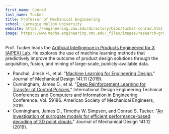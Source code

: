 ```yaml
---
first_name: Conrad
last_name: Tucker
title: Professor of Mechanical Engineering
school: Carnegie Mellon University
website: https://engineering.cmu.edu/directory/bios/tucker-conrad.html
image: https://www.meche.engineering.cmu.edu/_files/images/research-groups/tucker-group/conradt.png
---
```

Prof. Tucker leads the [Artificial Intelligence in Products Engineered for X (AiPEX) Lab](https://www.meche.engineering.cmu.edu/faculty/aipex.html). He explores the use of machine learning methods that predictively improve the outcome of product design solutions through the acquisition, fusion, and mining of large-scale, publicly-available data.
* Panchal, Jitesh H., et al. "[Machine Learning for Engineering Design.](https://asmedigitalcollection.asme.org/mechanicaldesign/article/141/11/110301/975227/Special-Issue-Machine-Learning-for-Engineering?)" Journal of Mechanical Design 141.11 (2019).
* Cunningham, James D., et al. "[Deep Reinforcement Learning for Transfer of Control Policies.](https://asmedigitalcollection.asme.org/IDETC-CIE/proceedings-abstract/IDETC-CIE2019/59186/V02AT03A003/1069764)" International Design Engineering Technical Conferences and Computers and Information in Engineering Conference. Vol. 59186. American Society of Mechanical Engineers, 2019.
* Cunningham, James D., Timothy W. Simpson, and Conrad S. Tucker. "[An investigation of surrogate models for efficient performance-based decoding of 3D point clouds.](https://asmedigitalcollection.asme.org/mechanicaldesign/article-abstract/141/12/121401/975226)" Journal of Mechanical Design 141.12 (2019).
